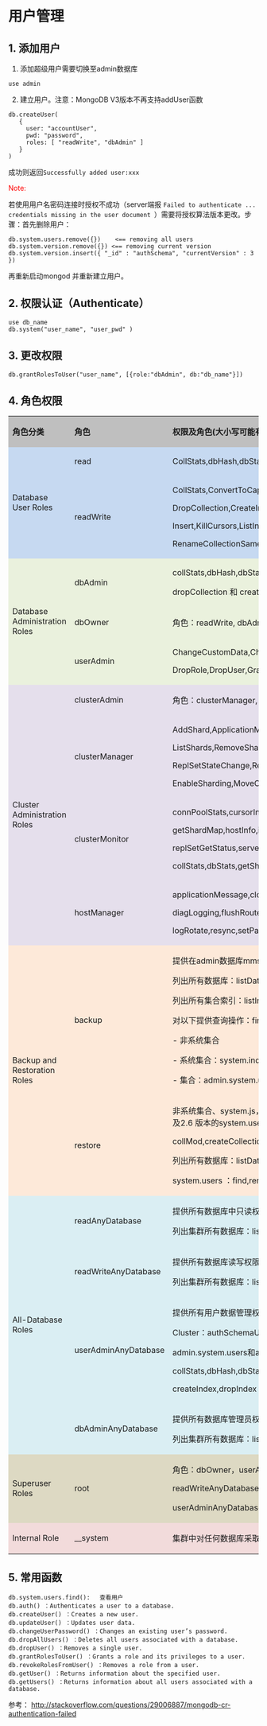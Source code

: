 # 用户管理

## 1. 添加用户

1. 添加超级用户需要切换至admin数据库

  `use admin`

2. 建立用户。注意：MongoDB V3版本不再支持addUser函数

  ```
  db.createUser(
     {
       user: "accountUser",
       pwd: "password",
       roles: [ "readWrite", "dbAdmin" ]
     }
  )
  ```

  成功则返回`Successfully added user:xxx`

  <font color = 'red'>Note:</font>

  若使用用户名密码连接时授权不成功（server端报 `Failed to authenticate ... credentials missing in the user document `）需要将授权算法版本更改。步骤：首先删除用户：
  ```
  db.system.users.remove({})    <== removing all users
  db.system.version.remove({}) <== removing current version
  db.system.version.insert({ "_id" : "authSchema", "currentVersion" : 3 })
  ```
  再重新启动mongod 并重新建立用户。

## 2. 权限认证（Authenticate）

    use db_name
    db.system("user_name", "user_pwd" )

## 3. 更改权限

    db.grantRolesToUser("user_name", [{role:"dbAdmin", db:"db_name"}])

## 4. 角色权限

<table>
<tr>
<td style="background:#BFBFBF">
<p><strong>角色分类</strong></p>
</td>
<td style="background:#BFBFBF">
<p><strong>角色</strong></p>
</td>
<td style="background:#BFBFBF">
<p><strong>权限及角色(大小写可能有变化，参考官方文档)</strong></p>
</td>
</tr>
<tr>
<td rowspan="2" style="background:#C6D9F1">
<p>Database User Roles</p>
</td>
<td style="background:#C6D9F1">
<p>read</p>
</td>
<td style="background:#C6D9F1" valign="top">
<p>CollStats,dbHash,dbStats,find,killCursors,listIndexes,listCollections</p>
</td>
</tr>
<tr>
<td style="background:#C6D9F1">
<p>readWrite</p>
</td>
<td style="background:#C6D9F1" valign="top">
<p>CollStats,ConvertToCapped,CreateCollection,DbHash,DbStats,</p>
<p>DropCollection,CreateIndex,DropIndex,Emptycapped,Find,</p>
<p>Insert,KillCursors,ListIndexes,ListCollections,Remove,</p>
<p>RenameCollectionSameDB,update</p>
</td>
</tr>
<tr>
<td rowspan="3" style="background:#EAF1DD">
<p>Database Administration Roles</p>
</td>
<td style="background:#EAF1DD">
<p>dbAdmin</p>
</td>
<td style="background:#EAF1DD" valign="top">
<p>collStats,dbHash,dbStats,find,killCursors,listIndexes,listCollections,</p>
<p>dropCollection 和 createCollection 在 system.profile </p>
</td>
</tr>
<tr>
<td style="background:#EAF1DD">
<p>dbOwner</p>
</td>
<td style="background:#EAF1DD" valign="top">
<p>角色：readWrite, dbAdmin,userAdmin</p>
</td>
</tr>
<tr>
<td style="background:#EAF1DD">
<p>userAdmin</p>
</td>
<td style="background:#EAF1DD" valign="top">
<p>ChangeCustomData,ChangePassword,CreateRole,CreateUser,</p>
<p>DropRole,DropUser,GrantRole,RevokeRole,ViewRole,viewUser</p>
</td>
</tr>
<tr>
<td rowspan="4" style="background:#E5DFEC">
<p>Cluster Administration Roles</p>
</td>
<td style="background:#E5DFEC">
<p>clusterAdmin</p>
</td>
<td style="background:#E5DFEC" valign="top">
<p>角色：clusterManager, clusterMonitor, hostManager</p>
</td>
</tr>
<tr>
<td style="background:#E5DFEC">
<p>clusterManager</p>
</td>
<td style="background:#E5DFEC" valign="top">
<p>AddShard,ApplicationMessage,CleanupOrphaned,FlushRouterConfig,</p>
<p>ListShards,RemoveShard,ReplSetConfigure,ReplSetGetStatus,</p>
<p>ReplSetStateChange,Resync,</p>
<p>EnableSharding,MoveChunk,SplitChunk,splitVector</p>
</td>
</tr>
<tr>
<td style="background:#E5DFEC">
<p>clusterMonitor</p>
</td>
<td style="background:#E5DFEC" valign="top">
<p>connPoolStats,cursorInfo,getCmdLineOpts,getLog,getParameter,</p>
<p>getShardMap,hostInfo,inprog,listDatabases,listShards,netstat,</p>
<p>replSetGetStatus,serverStatus,shardingState,top</p>
<p>collStats,dbStats,getShardVersion</p>
</td>
</tr>
<tr>
<td style="background:#E5DFEC">
<p>hostManager</p>
</td>
<td style="background:#E5DFEC" valign="top">
<p>applicationMessage,closeAllDatabases,connPoolSync,cpuProfiler,</p>
<p>diagLogging,flushRouterConfig,fsync,invalidateUserCache,killop,</p>
<p>logRotate,resync,setParameter,shutdown,touch,unlock</p>
</td>
</tr>
<tr>
<td rowspan="2" style="background:#FDE9D9">
<p>Backup and Restoration Roles</p>
</td>
<td style="background:#FDE9D9">
<p>backup</p>
</td>
<td style="background:#FDE9D9" valign="top">
<p>提供在admin数据库mms.backup文档中insert,update权限</p>
<p>列出所有数据库：listDatabases</p>
<p>列出所有集合索引：listIndexes</p>
<p>对以下提供查询操作：find</p>
<p>   - 非系统集合</p>
<p>   - 系统集合：system.indexes, system.namespaces, system.js</a></p>
<p>   - 集合：admin.system.users 和 admin.system.roles</p>
</td>
</tr>
<tr>
<td style="background:#FDE9D9">
<p>restore</p>
</td>
<td style="background:#FDE9D9" valign="top">
<p>非系统集合、system.js，admin.system.users 和 admin.system.roles 及2.6 版本的system.users提供以下权限：</p>
<p>collMod,createCollection,createIndex,dropCollection,insert</p>
<p>列出所有数据库：listDatabases</p>
<p>system.users ：find,remove,update</p>
</td>
</tr>
<tr>
<td rowspan="4" style="background:#DAEEF3">
<p>All-Database Roles</p>
</td>
<td style="background:#DAEEF3">
<p>readAnyDatabase</p>
</td>
<td style="background:#DAEEF3" valign="top">
<p>提供所有数据库中只读权限：read</p>
<p>列出集群所有数据库：listDatabases</p>
</td>
</tr>
<tr>
<td style="background:#DAEEF3">
<p>readWriteAnyDatabase</p>
</td>
<td style="background:#DAEEF3" valign="top">
<p>提供所有数据库读写权限：readWrite</p>
<p>列出集群所有数据库：listDatabases</p>
</td>
</tr>
<tr>
<td style="background:#DAEEF3">
<p>userAdminAnyDatabase</p>
</td>
<td style="background:#DAEEF3" valign="top">
<p>提供所有用户数据管理权限：userAdmin</p>
<p>Cluster：authSchemaUpgrade,invalidateUserCache,listDatabases</p>
<p>admin.system.users和admin.system.roles：</p>
<p>collStats,dbHash,dbStats,find,killCursors,planCacheRead</p>
<p>createIndex,dropIndex</p>
</td>
</tr>
<tr>
<td style="background:#DAEEF3">
<p>dbAdminAnyDatabase</p>
</td>
<td style="background:#DAEEF3" valign="top">
<p>提供所有数据库管理员权限：dbAdmin</p>
<p>列出集群所有数据库：listDatabases</p>
</td>
</tr>
<tr>
<td style="background:#DDD9C3">
<p>Superuser Roles</p>
</td>
<td style="background:#DDD9C3">
<p>root</p>
</td>
<td style="background:#DDD9C3" valign="top">
<p>角色：dbOwner，userAdmin，userAdminAnyDatabase</p>
<p>readWriteAnyDatabase, dbAdminAnyDatabase,</p>
<p>userAdminAnyDatabase，clusterAdmin</p>
</td>
</tr>
<tr>
<td style="background:#F2DBDB">
<p>Internal Role</p>
</td>
<td style="background:#F2DBDB">
<p>__system</p>
</td>
<td style="background:#F2DBDB" valign="top">
<p>集群中对任何数据库采取任何操作</p>
</td>
</tr>
</table>


## 5. 常用函数

    db.system.users.find(): 　查看用户
    db.auth() ：Authenticates a user to a database.
    db.createUser() ：Creates a new user.
    db.updateUser() ：Updates user data.
    db.changeUserPassword() ：Changes an existing user’s password.
    db.dropAllUsers() ：Deletes all users associated with a database.
    db.dropUser() ：Removes a single user.
    db.grantRolesToUser() ：Grants a role and its privileges to a user.
    db.revokeRolesFromUser() ：Removes a role from a user.
    db.getUser() ：Returns information about the specified user.
    db.getUsers() ：Returns information about all users associated with a database.


  参考：
  http://stackoverflow.com/questions/29006887/mongodb-cr-authentication-failed
